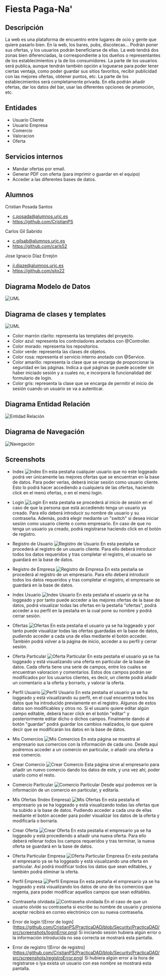 # Fiesta Paga-Na'

## Descripción

La web es una plataforma de encuentro entre lugares de ocio y gente que quiere pasarlo bien. En la web, los bares, pubs, discotecas... Podrán poner sus ofertas, y los usuarios podrán beneficiarse de ellas. 
La web tendrá dos zonas bien diferenciadas, la correspondiente a los dueños o representantes de los establecimientos y la de los consumidores.
La parte de los usuarios será publica, aunque tendrán también opción a loguearse para poder tener ciertas ventaja, como poder guardar sus sitios favoritos, recibir publicidad con las mejores ofertas, obtener puntos, etc.
La parte de los establecimientos será completamente privada. En ella podrán añadir ofertas, dar los datos del bar, usar las diferentes opciones de promoción, etc.

## Entidades

  * Usuario Cliente
  * Usuario Empresa
  * Comercio
  * Valoracion
  * Oferta
  
 ## Servicios internos
 
 * Mandar ofertas por email. 
 * Generar PDF con oferta (para imprimir o guardar en el equipo)
 * Acceder a las diferentes bases de datos.

 ## Alumnos
 
   Cristian Posada Santos
  * c.posada@alumnos.urjc.es
  * https://github.com/CristianPS
  
   Carlos Gil Sabrido
  * c.gilsab@alumnos.urjc.es
  * https://github.com/carls52
  
   Jose Ignacio Díaz Errejón
  * ji.diaze@alumnos.urjc.es
  * https://github.com/sito22

 ## Diagrama Modelo de Datos
![UML](https://github.com/CristianPS/PracticaDAD/blob/master/PracticaDAD/src/screenshots/uml.png)

## Diagrama de clases y templates

![UML](https://github.com/CristianPS/PracticaDAD/blob/Security/PracticaDAD/src/screenshots/imagenDC2.png)

* Color marrón clarito: representa las templates del proyecto.
* Color azul: representa los controladores anotados con @Controller.
* Color morado: representa los repositorios.
* Color verde: representa las clases de objetos.
* Color rosa: representa el servicio interno anotado con @Service.
* Color amarillo: representa la clase que se encarga de proporcionar la seguridad en las páginas. Indica a qué páginas se puede acceder sin haber iniciado sesión y a cuales no, e incorpora la funcionalidad del formulario de login.
* Color gris: representa la clase que se encarga de permitir el inicio de sesión cuando un usuario se va a autenticar.

 ## Diagrama Entidad Relación
 ![Entidad Relación](https://github.com/CristianPS/PracticaDAD/blob/master/PracticaDAD/src/screenshots/modeloEntidadRelacion.JPG)
 
 ## Diagrama de Navegación
  ![Navegación](https://github.com/CristianPS/PracticaDAD/blob/master/PracticaDAD/src/screenshots/diagramaNavegacion.PNG)
  
 ## Screenshots
 * Index
![Index](https://github.com/CristianPS/PracticaDAD/blob/master/PracticaDAD/src/screenshots/index.png)
   En esta pestaña cualquier usuario que no este loggeado podrá ver únicamente las mejores ofertas que se encuentran en la base de datos. Para poder verlas, deberá iniciar sesión como usuario cliente. Esto lo podrá hacer accediendo a cualquiera de las ofertas, haciendo click en el menú ofertas, o en el menú login.

 * Login
![Login](https://github.com/CristianPS/PracticaDAD/blob/master/PracticaDAD/src/screenshots/login.png)
En esta pestaña se procederá al inicio de sesión en el caso de que la persona que está accediendo tenga un usuario ya creado. Para ello deberá introducir su nombre de usuario y su contraseña. Además, podrá elegir mediante un "switch" si desea iniciar sesión como usuario cliente o como empresario. En caso de que no tenga un usuario ya creado, podrá registrarse haciendo click en el botón de registro.

 * Registro de Usuario
![Registro de Usuario](https://github.com/CristianPS/PracticaDAD/blob/master/PracticaDAD/src/screenshots/registro.png)
En esta pestaña se procederá al registro de un usuario cliente. Para ello deberá introducir todos los datos requeridos y tras completar el registro, el usuario se guardará en la base de datos.

 * Registro de Empresa
![Registro de Empresa](https://github.com/CristianPS/PracticaDAD/blob/master/PracticaDAD/src/screenshots/registroEmpresa.png)
En esta pestaña se procederá al registro de un empresario. Para ello deberá introducir todos los datos requeridos y tras completar el registro, el empresario se guardará en la base de datos.

 * Index Usuario
![Index Usuario](https://github.com/CristianPS/PracticaDAD/blob/master/PracticaDAD/src/screenshots/indexUsuario.png)
En esta pestaña el usuario ya se ha loggeado y por tanto puede acceder a las mejores ofertas de la base de datos, podrá visualizar todas las ofertas en la pestaña "ofertas", podrá acceder a su perfil en la pestaña en la cual pone su nombre y podrá cerrar sesión.

 * Ofertas
![Ofertas](https://github.com/CristianPS/PracticaDAD/blob/Security/PracticaDAD/src/screenshots/ofertas.png)
En esta pestaña el usuario ya se ha loggeado y por tanto puede visualizar todas las ofertas guardadas en la base de datos, pudiendo acceder a cada una de ellas mediante el botón acceder. También podrá volver a la página de inicio, acceder a su perfil y cerrar sesión.

 * Oferta Particular
![Oferta Particular](https://github.com/CristianPS/PracticaDAD/blob/Security/PracticaDAD/src/screenshots/ofertaParticular.png)
En esta pestaña el usuario ya se ha loggeado y está visualizando una oferta en particular de la base de datos. Cada oferta tiene una serie de campos, entre los cuales se encuentran valoracion y comentarios. Estos dos campos podrán ser modificados por los usuarios clientes, es decir, un cliente podrá añadir un comentario a la oferta y borrarlo, y valorar la oferta.

 * Perfil Usuario
![Perfil Usuario](https://github.com/CristianPS/PracticaDAD/blob/master/PracticaDAD/src/screenshots/perfil.png)
En esta pestaña el usuario ya se ha loggeado y está visualizando su perfil, en el cual encuentra todos los datos que ha introducido previamente en el registro. Algunos de estos datos son modificables y otros no. Si el usuario quiere editar algún campo editable, deberá hacer click en el botón "editar" y posteriormente editar dicho o dichos campos. Finalmente dando al botón "guardar" podrá guardar los cambios realizados, lo que quiere decir que se modificarán los datos en la base de datos.

 * Mis Comercios
 ![Mis Comercios](https://github.com/CristianPS/PracticaDAD/blob/master/PracticaDAD/src/screenshots/misComercios.png)
En esta página se muestra al empresario sus comercios con la información de cada uno. Desde aquí podremos acceder a un comercio en particular, o añadir una oferta a ese comercio.

 * Crear Comercio
 ![Crear Comercio](https://github.com/CristianPS/PracticaDAD/blob/master/PracticaDAD/src/screenshots/crearComercio.png)
 Esta página sirve al empresario para añadir un nuevo comercio dando los datos de este, y una vez ahí, poder usarlo como el resto.
 
 * Comercio Particular
 ![Comercio Particular](https://github.com/CristianPS/PracticaDAD/blob/master/PracticaDAD/src/screenshots/comercioParticular.png)
 Desde aquí podemos ver la información de un comercio en particular, y editarla.
 
 * Mis Ofertas (Index Empresa)
![Mis Ofertas](https://github.com/CristianPS/PracticaDAD/blob/master/PracticaDAD/src/screenshots/misOfertas.png)
En esta pestaña el empresario ya se ha loggeado y está visualizando todas las ofertas que ha subido a la base de datos. Pudiendo acceder a cada una de ellas mediante el botón acceder para poder visualizar los datos de la oferta y modificarla o borrarla.

 * Crear Oferta
![Crear Oferta](https://github.com/CristianPS/PracticaDAD/blob/master/PracticaDAD/src/screenshots/crearOferta.png)
En esta pestaña el empresario ya se ha loggeado y está procediendo a añadir una nueva oferta. Para ello deberá rellenar todos los campos requeridos y tras terminar, la nueva oferta se guardará en la base de datos.

 * Oferta Particular Empresa
![Oferta Particular Empresa](https://github.com/CristianPS/PracticaDAD/blob/master/PracticaDAD/src/screenshots/ofertaEmpresa.png)
En esta pestaña el empresario ya se ha loggeado y está visualizando una oferta en particular. Así podrá modificar todos los datos que sean editables, y también podrá eliminar la oferta.

 * Perfil Empresa
![Perfil Empresa](https://github.com/CristianPS/PracticaDAD/blob/master/PracticaDAD/src/screenshots/perfilEmpresa.png)
En esta pestaña el empresario ya se ha loggeado y está visualizando los datos de uno de los comercios que regenta, para poder modificar aquellos campos que sean editables.

 * Contraseña olvidada
 ![Contraseña olvidada](https://github.com/CristianPS/PracticaDAD/blob/Security/PracticaDAD/src/screenshots/nuevaPass.png)
 En el caso de que un usuario olvide su contraseña si escribe su nombre de usuario y presiona aceptar recibirá en correo electrónico con   su nueva contraseña.
 * Error de login
 ![Error de login] (https://github.com/CristianPS/PracticaDAD/blob/Security/PracticaDAD/src/screenshots/loginError.png)
Si iniciando sesión hubiera algún error o la información introducida no sea correcta se mostrará esta pantalla.

* Error de registro
 ![Error de registro] (https://github.com/CristianPS/PracticaDAD/blob/Security/PracticaDAD/src/screenshots/registroError.png)
Si hubiera algún error a la hora de registrarse o lya exista un usuario con ese nombre se mostrará esta pantalla.
 

